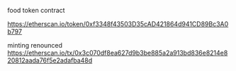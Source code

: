 food token contract

https://etherscan.io/token/0xf3348f43503D35cAD421864d941CD89Bc3A0b797

minting renounced https://etherscan.io/tx/0x3c070df8ea627d9b3be885a2a913bd836e8214e820812aada76f5e2adafba48d
